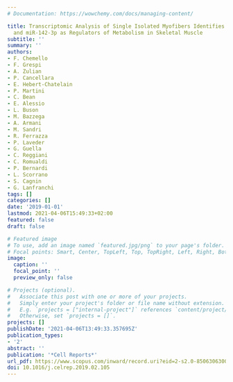 ```yaml
---
# Documentation: https://wowchemy.com/docs/managing-content/

title: Transcriptomic Analysis of Single Isolated Myofibers Identifies miR-27a-3p
  and miR-142-3p as Regulators of Metabolism in Skeletal Muscle
subtitle: ''
summary: ''
authors:
- F. Chemello
- F. Grespi
- A. Zulian
- P. Cancellara
- E. Hebert-Chatelain
- P. Martini
- C. Bean
- E. Alessio
- L. Buson
- M. Bazzega
- A. Armani
- M. Sandri
- R. Ferrazza
- P. Laveder
- G. Guella
- C. Reggiani
- C. Romualdi
- P. Bernardi
- L. Scorrano
- S. Cagnin
- G. Lanfranchi
tags: []
categories: []
date: '2019-01-01'
lastmod: 2021-04-06T15:49:33+02:00
featured: false
draft: false

# Featured image
# To use, add an image named `featured.jpg/png` to your page's folder.
# Focal points: Smart, Center, TopLeft, Top, TopRight, Left, Right, BottomLeft, Bottom, BottomRight.
image:
  caption: ''
  focal_point: ''
  preview_only: false

# Projects (optional).
#   Associate this post with one or more of your projects.
#   Simply enter your project's folder or file name without extension.
#   E.g. `projects = ["internal-project"]` references `content/project/deep-learning/index.md`.
#   Otherwise, set `projects = []`.
projects: []
publishDate: '2021-04-06T13:49:33.357695Z'
publication_types:
- '2'
abstract: ''
publication: '*Cell Reports*'
url_pdf: https://www.scopus.com/inward/record.uri?eid=2-s2.0-85063063006&doi=10.1016%2fj.celrep.2019.02.105&partnerID=40&md5=ad2d6e610e327fee7815d6664ed14f32
doi: 10.1016/j.celrep.2019.02.105
---
```

